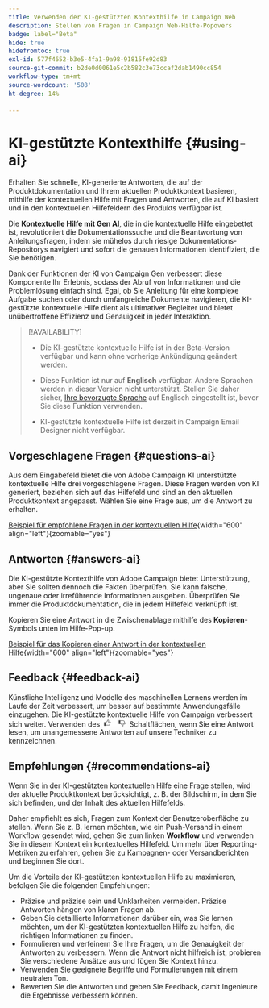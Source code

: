 ```yaml
---
title: Verwenden der KI-gestützten Kontexthilfe in Campaign Web
description: Stellen von Fragen in Campaign Web-Hilfe-Popovers
badge: label="Beta"
hide: true
hidefromtoc: true
exl-id: 577f4652-b3e5-4fa1-9a98-91815fe92d83
source-git-commit: b2de0d0061e5c2b582c3e73ccaf2dab1490cc854
workflow-type: tm+mt
source-wordcount: '508'
ht-degree: 14%

---
```


# KI-gestützte Kontexthilfe {#using-ai}

Erhalten Sie schnelle, KI-generierte Antworten, die auf der Produktdokumentation und Ihrem aktuellen Produktkontext basieren, mithilfe der kontextuellen Hilfe mit Fragen und Antworten, die auf KI basiert und in den kontextuellen Hilfefeldern des Produkts verfügbar ist.

Die **Kontextuelle Hilfe mit Gen AI**, die in die kontextuelle Hilfe eingebettet ist, revolutioniert die Dokumentationssuche und die Beantwortung von Anleitungsfragen, indem sie mühelos durch riesige Dokumentations-Repositorys navigiert und sofort die genauen Informationen identifiziert, die Sie benötigen.

Dank der Funktionen der KI von Campaign Gen verbessert diese Komponente Ihr Erlebnis, sodass der Abruf von Informationen und die Problemlösung einfach sind. Egal, ob Sie Anleitung für eine komplexe Aufgabe suchen oder durch umfangreiche Dokumente navigieren, die KI-gestützte kontextuelle Hilfe dient als ultimativer Begleiter und bietet unübertroffene Effizienz und Genauigkeit in jeder Interaktion.

<!--
[Animation showing AI-powered contextual help in action](assets/do-not-localize/CH+AI-BETA.gif)-->

>[!AVAILABILITY]
>
>* Die KI-gestützte kontextuelle Hilfe ist in der Beta-Version verfügbar und kann ohne vorherige Ankündigung geändert werden.
>
>* Diese Funktion ist nur auf **Englisch** verfügbar. Andere Sprachen werden in dieser Version nicht unterstützt. Stellen Sie daher sicher, [Ihre bevorzugte Sprache](connect-to-campaign.md#language-pref) auf Englisch eingestellt ist, bevor Sie diese Funktion verwenden.
>
>* KI-gestützte kontextuelle Hilfe ist derzeit in Campaign Email Designer nicht verfügbar.

<!--
## Consent {#consent-ai}

Campaign knowledge assistant embedded in the contextual help boxes uses AI. Your use of this capability constitutes consent that the information you provide in your session will be collected, used, disclosed, and retained by Adobe in accordance with the terms of Adobe's Customer Feedback Program. Please do not provide any personal information about yourself or other parties (including your name or contact information) in the knowledge assistant.

## Privacy {#privacy-ai}

Your data is encrypted and private following our standard data protection practices. Learn more about [Adobe Privacy Policies](https://www.adobe.com/privacy/policy.html){target="_blank"}.

The knowledge assistant AI capability does not use your data to train our models. We do not allow any partners or third parties to use your data for training their models or any other purpose.

For information specific to Adobe AI policies in Experience Cloud apps and solutions, refer to [this page](https://business.adobe.com/products/sensei/adobe-sensei.html){target="_blank"}.
-->

## Vorgeschlagene Fragen {#questions-ai}

Aus dem Eingabefeld bietet die von Adobe Campaign KI unterstützte kontextuelle Hilfe drei vorgeschlagene Fragen. Diese Fragen werden von KI generiert, beziehen sich auf das Hilfefeld und sind an den aktuellen Produktkontext angepasst. Wählen Sie eine Frage aus, um die Antwort zu erhalten.

[Beispiel für empfohlene Fragen in der kontextuellen Hilfe](assets/do-not-localize/suggested-questions.png){width="600" align="left"}{zoomable="yes"}

## Antworten {#answers-ai}

Die KI-gestützte Kontexthilfe von Adobe Campaign bietet Unterstützung, aber Sie sollten dennoch die Fakten überprüfen. Sie kann falsche, ungenaue oder irreführende Informationen ausgeben. Überprüfen Sie immer die Produktdokumentation, die in jedem Hilfefeld verknüpft ist.

Kopieren Sie eine Antwort in die Zwischenablage mithilfe des **Kopieren**-Symbols unten im Hilfe-Pop-up.

[Beispiel für das Kopieren einer Antwort in der kontextuellen Hilfe](assets/do-not-localize/copy-answer.png){width="600" align="left"}{zoomable="yes"}

## Feedback {#feedback-ai}

Künstliche Intelligenz und Modelle des maschinellen Lernens werden im Laufe der Zeit verbessert, um besser auf bestimmte Anwendungsfälle einzugehen. Die KI-gestützte kontextuelle Hilfe von Campaign verbessert sich weiter. Verwenden des <img src="assets/do-not-localize/thumb.png" width="10%"/> Schaltflächen, wenn Sie eine Antwort lesen, um unangemessene Antworten auf unsere Techniker zu kennzeichnen.

## Empfehlungen {#recommendations-ai}

Wenn Sie in der KI-gestützten kontextuellen Hilfe eine Frage stellen, wird der aktuelle Produktkontext berücksichtigt, z. B. der Bildschirm, in dem Sie sich befinden, und der Inhalt des aktuellen Hilfefelds.

Daher empfiehlt es sich, Fragen zum Kontext der Benutzeroberfläche zu stellen. Wenn Sie z. B. lernen möchten, wie ein Push-Versand in einem Workflow gesendet wird, gehen Sie zum linken **Workflow** und verwenden Sie in diesem Kontext ein kontextuelles Hilfefeld. Um mehr über Reporting-Metriken zu erfahren, gehen Sie zu Kampagnen- oder Versandberichten und beginnen Sie dort.

Um die Vorteile der KI-gestützten kontextuellen Hilfe zu maximieren, befolgen Sie die folgenden Empfehlungen:

* Präzise und präzise sein und Unklarheiten vermeiden. Präzise Antworten hängen von klaren Fragen ab.
* Geben Sie detaillierte Informationen darüber ein, was Sie lernen möchten, um der KI-gestützten kontextuellen Hilfe zu helfen, die richtigen Informationen zu finden.
* Formulieren und verfeinern Sie Ihre Fragen, um die Genauigkeit der Antworten zu verbessern. Wenn die Antwort nicht hilfreich ist, probieren Sie verschiedene Ansätze aus und fügen Sie Kontext hinzu.
* Verwenden Sie geeignete Begriffe und Formulierungen mit einem neutralen Ton.
* Bewerten Sie die Antworten und geben Sie Feedback, damit Ingenieure die Ergebnisse verbessern können.